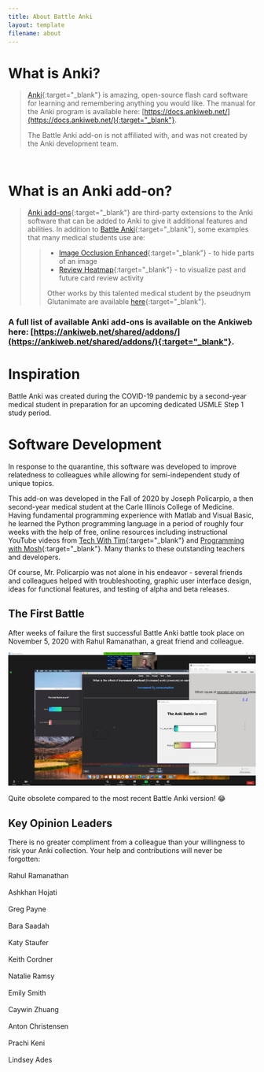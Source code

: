```yaml
---
title: About Battle Anki
layout: template
filename: about
---
```


# What is Anki?

>[Anki](https://apps.ankiweb.net/){:target="_blank"} is amazing, open-source flash card software for learning and remembering anything you
>would like. The manual for the Anki program is available here: [https://docs.ankiweb.net/](https://docs.ankiweb.net/){:target="_blank"}.
>
>The Battle Anki add-on is not affiliated with, and was not created by the Anki development team.

<br>

# What is an Anki add-on?

>[Anki add-ons](https://docs.ankiweb.net/addons.html?highlight=add#add-ons){:target="_blank"} are third-party extensions to the Anki software
>that can be added to Anki to give it additional features and abilities. In addition to
>[Battle Anki](https://ankiweb.net/shared/info/613520216){:target="_blank"}, some examples that many medical students use are:
>>- [Image Occlusion Enhanced](https://ankiweb.net/shared/info/1111933094){:target="_blank"} - to hide parts of an image
>>- [Review Heatmap](https://ankiweb.net/shared/info/1771074083){:target="_blank"} - to visualize past and future card review activity
>>
>> Other works by this talented medical student by the pseudnym Glutanimate are available
>> [here](https://glutanimate.com/projects/#anki-addons){:target="_blank"}.

### A full list of available Anki add-ons is available on the Ankiweb here: [https://ankiweb.net/shared/addons/](https://ankiweb.net/shared/addons/){:target="_blank"}.

# Inspiration

 Battle Anki was created during the COVID-19 pandemic by a second-year medical student in preparation for an upcoming
 dedicated USMLE Step 1 study period. 

# Software Development
 
 In response to the quarantine, this software was developed to improve relatedness to colleagues while allowing for
 semi-independent study of unique topics.
 
 This add-on was developed in the Fall of 2020 by Joseph Policarpio, a then second-year medical student
 at the Carle Illinois College of Medicine. Having fundamental programming experience with Matlab and Visual Basic, he 
 learned the Python programming language in a period of roughly four weeks with the help of free, online resources 
 including instructional YouTube videos from [Tech With Tim](https://www.youtube.com/c/TechWithTim){:target="_blank"} and [Programming
 with Mosh](https://www.youtube.com/c/programmingwithmosh){:target="_blank"}. Many thanks to these outstanding teachers and developers.
 
 Of course, Mr. Policarpio was not alone in his endeavor - several friends and colleagues helped with troubleshooting, graphic user
 interface design,  ideas for functional features, and testing of alpha and beta releases.

## The First Battle 

After weeks of failure the first successful Battle Anki battle took place on November 5, 2020 with Rahul Ramanathan, a great friend and colleague.

![The first battle with Rahul](./Images/thefirstbattlewithRahul.jpg)

Quite obsolete compared to the most recent Battle Anki version! :joy:
 
## Key Opinion Leaders
 
There is no greater compliment from a colleague than your willingness to risk your Anki collection. 
Your help and contributions will never be forgotten: <br> <br>
Rahul Ramanathan <br> <br>
Ashkhan Hojati <br> <br>
Greg Payne <br> <br>
Bara Saadah <br> <br>
Katy Staufer <br> <br>
Keith Cordner <br> <br>
Natalie Ramsy <br> <br>
Emily Smith <br> <br>
Caywin Zhuang <br> <br>
Anton Christensen <br> <br>
Prachi Keni <br> <br>
Lindsey Ades <br> <br>


